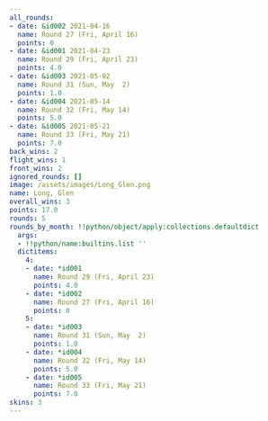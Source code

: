 ```yaml
---
all_rounds:
- date: &id002 2021-04-16
  name: Round 27 (Fri, April 16)
  points: 0
- date: &id001 2021-04-23
  name: Round 29 (Fri, April 23)
  points: 4.0
- date: &id003 2021-05-02
  name: Round 31 (Sun, May  2)
  points: 1.0
- date: &id004 2021-05-14
  name: Round 32 (Fri, May 14)
  points: 5.0
- date: &id005 2021-05-21
  name: Round 33 (Fri, May 21)
  points: 7.0
back_wins: 2
flight_wins: 1
front_wins: 2
ignored_rounds: []
image: /assets/images/Long_Glen.png
name: Long, Glen
overall_wins: 3
points: 17.0
rounds: 5
rounds_by_month: !!python/object/apply:collections.defaultdict
  args:
  - !!python/name:builtins.list ''
  dictitems:
    4:
    - date: *id001
      name: Round 29 (Fri, April 23)
      points: 4.0
    - date: *id002
      name: Round 27 (Fri, April 16)
      points: 0
    5:
    - date: *id003
      name: Round 31 (Sun, May  2)
      points: 1.0
    - date: *id004
      name: Round 32 (Fri, May 14)
      points: 5.0
    - date: *id005
      name: Round 33 (Fri, May 21)
      points: 7.0
skins: 3
---
```

